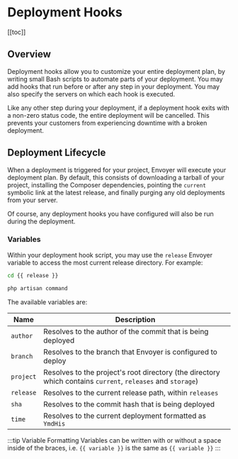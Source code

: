 # Deployment Hooks

[[toc]]

## Overview

Deployment hooks allow you to customize your entire deployment plan, by writing small Bash scripts to automate parts of your deployment. You may add hooks that run before or after any step in your deployment. You may also specify the servers on which each hook is executed.

Like any other step during your deployment, if a deployment hook exits with a non-zero status code, the entire deployment will be cancelled. This prevents your customers from experiencing downtime with a broken deployment.

## Deployment Lifecycle

When a deployment is triggered for your project, Envoyer will execute your deployment plan. By default, this consists of downloading a tarball of your project, installing the Composer dependencies, pointing the `current` symbolic link at the latest release, and finally purging any old deployments from your server.

Of course, any deployment hooks you have configured will also be run during the deployment.

### Variables

Within your deployment hook script, you may use the `release` Envoyer variable to access the most current release directory. For example:

```bash
cd {{ release }}

php artisan command
```

The available variables are:

| Name | Description |
| ---- | ----------- |
| `author` | Resolves to the author of the commit that is being deployed
| `branch` | Resolves to the branch that Envoyer is configured to deploy
| `project` | Resolves to the project's root directory (the directory which contains `current`, `releases` and `storage`)
| `release` | Resolves to the current release path, within `releases`
| `sha` | Resolves to the commit hash that is being deployed
| `time` | Resolves to the current deployment formatted as `YmdHis`

<div v-pre>

:::tip Variable Formatting
Variables can be written with or without a space inside of the braces, i.e. `{{ variable }}` is the same as `{{ variable }}`
:::

</div>
